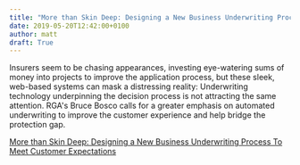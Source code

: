 ```yaml
---
title: "More than Skin Deep: Designing a New Business Underwriting Process To Meet Customer Expectations"
date: 2019-05-20T12:42:00+0100
author: matt
draft: True
---
```

Insurers seem to be chasing appearances, investing eye-watering sums of money into projects to improve the application process, but these sleek, web-based systems can mask a distressing reality: Underwriting technology underpinning the decision process is not attracting the same attention. RGA's Bruce Bosco calls for a greater emphasis on automated underwriting to improve the customer experience and help bridge the protection gap. 

[ More than Skin Deep: Designing a New Business Underwriting Process To Meet Customer Expectations ]( https://www.rgare.com/knowledge-center/media/articles/more-than-skin-deep-designing-a-new-business-underwriting-process-to-meet-customer-expectations )
